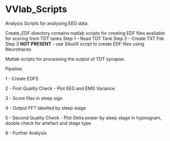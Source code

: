 # VVlab_Scripts
Analysis Scripts for analysing EEG data 

Create_EDF directory contains matlab scripts for creating EDF files available for scoring from TDT tanks 
  Step 1 - Read TDT Tank
  Step 2 - Create TXT File
  Step 3 **NOT PRESENT** - use SikuliX script to create EDF files using Neurotraces 
  
Matlab scripts for processing the output of TDT synapse.

Pipeline

1 - Create EDFS
  
2 - First Quality Check - Plot EEG and EMG Variance 
  
3 - Score files in sleep sign 
  
4 - Output FFT labelled by sleep stage 
  
5 - Second Quality Check - Plot Delta power by sleep stage in hypnogram, double check for artefact and stage type 

6 - Further Analysis
